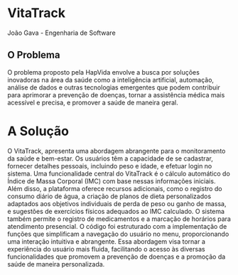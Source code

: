 <h1>VitaTrack</h1>

João Gava - Engenharia de Software

<h2>O Problema</h2>
<p>O problema proposto pela HapVida envolve a busca por soluções inovadoras na área da saúde como a inteligência artificial, automação, análise de dados e outras tecnologias emergentes que podem contribuir para aprimorar a prevenção de doenças, tornar a assistência médica mais acessível e precisa, e promover a saúde de maneira geral.
</p>
<h1>A Solução</h1>

<p>O VitaTrack, apresenta uma abordagem abrangente para o monitoramento da saúde e bem-estar. Os usuários têm a capacidade de se cadastrar, fornecer detalhes pessoais, incluindo peso e idade, e efetuar login no sistema. Uma funcionalidade central do VitaTrack é o cálculo automático do Índice de Massa Corporal (IMC) com base nessas informações iniciais. Além disso, a plataforma oferece recursos adicionais, como o registro do consumo diário de água, a criação de planos de dieta personalizados adaptados aos objetivos individuais de perda de peso ou ganho de massa, e sugestões de exercícios físicos adequados ao IMC calculado. O sistema também permite o registro de medicamentos e a marcação de horários para atendimento presencial. O código foi estruturado com a implementação de funções que simplificam a navegação do usuário no menu, proporcionando uma interação intuitiva e abrangente. Essa abordagem visa tornar a experiência do usuário mais fluida, facilitando o acesso às diversas funcionalidades que promovem a prevenção de doenças e a promoção da saúde de maneira personalizada.
</p>
